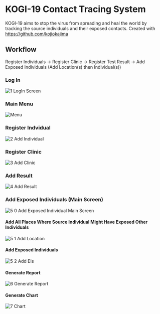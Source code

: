 # KOGI-19 Contact Tracing System
KOGI-19 aims to stop the virus from spreading and heal the world by tracking the source individuals and their exposed contacts. Created with https://github.com/kojiokajima

## Workflow
Register Individuals -> Register Clinic -> Register Test Result -> Add Exposed Individuals (Add Location(s) then Individual(s))

### Log In
![1  LogIn Screen](https://user-images.githubusercontent.com/69213274/100950339-fabd3080-34c0-11eb-9947-b0fc04b69ace.png)
### Main Menu
![Menu](https://user-images.githubusercontent.com/69213274/100952339-3ce87100-34c5-11eb-9ad5-7ddace6c387e.png)
### Register Indvidual
![2  Add Individual](https://user-images.githubusercontent.com/69213274/100950553-6b644d00-34c1-11eb-9f63-f49dc2f995b0.png)
### Register Clinic
![3  Add Clinic](https://user-images.githubusercontent.com/69213274/100950785-ff361900-34c1-11eb-8b9e-b2f7d6921386.png)
### Add Result
![4  Add Result](https://user-images.githubusercontent.com/69213274/100950886-43c1b480-34c2-11eb-9f79-4c4bce7c3bc9.png)
### Add Exposed Individuals (Main Screen)
![5 0 Add Exposed Individual Main Screen](https://user-images.githubusercontent.com/69213274/100951019-84b9c900-34c2-11eb-9bbe-745122e40277.png)
#### Add All Places Where Source Individual Might Have Exposed Other Individuals
![5 1 Add Location](https://user-images.githubusercontent.com/69213274/100951232-01e53e00-34c3-11eb-9e75-452d7974723f.png)
#### Add Exposed Individuals
![5 2 Add EIs](https://user-images.githubusercontent.com/69213274/100951376-48d33380-34c3-11eb-85da-a6ec76611182.png)
#### Generate Report
![6  Generate Report](https://user-images.githubusercontent.com/69213274/100951608-be3f0400-34c3-11eb-91be-fec956cd6f53.png)
#### Generate Chart
![7  Chart](https://user-images.githubusercontent.com/69213274/100952092-b2a00d00-34c4-11eb-875c-31d93e358aef.png)
